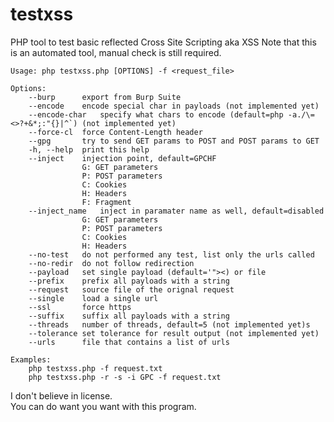 # testxss
PHP tool to test basic reflected Cross Site Scripting aka XSS
Note that this is an automated tool, manual check is still required.  

```
Usage: php testxss.php [OPTIONS] -f <request_file>

Options:
	--burp		export from Burp Suite
	--encode	encode special char in payloads (not implemented yet)
	--encode-char	specify what chars to encode (default=php -a./\=<>?+&*;:"{}|^`) (not implemented yet)
	--force-cl	force Content-Length header
	--gpg		try to send GET params to POST and POST params to GET
	-h, --help	print this help
	--inject	injection point, default=GPCHF
				G: GET parameters
				P: POST parameters
				C: Cookies
				H: Headers
				F: Fragment
	--inject_name	inject in paramater name as well, default=disabled
				G: GET parameters
				P: POST parameters
				C: Cookies
				H: Headers
	--no-test	do not performed any test, list only the urls called
	--no-redir	do not follow redirection
	--payload	set single payload (default='"><) or file
	--prefix	prefix all payloads with a string
	--request	source file of the orignal request
	--single	load a single url
	--ssl		force https
	--suffix	suffix all payloads with a string
	--threads	number of threads, default=5 (not implemented yet)s
	--tolerance	set tolerance for result output (not implemented yet)
	--urls		file that contains a list of urls

Examples:
	php testxss.php -f request.txt
	php testxss.php -r -s -i GPC -f request.txt
```

I don't believe in license.  
You can do want you want with this program.  
